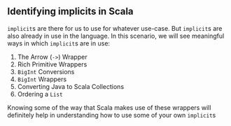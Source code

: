 ## Identifying implicits in Scala

`implicit`s are there for us to use for whatever use-case.  But `implicit`s are also already in use in the language.  In this scenario, we will see meaningful ways in which `implicit`s are in use:

1. The Arrow (`->`) Wrapper
2. Rich Primitive Wrappers
3. `BigInt` Conversions
4. `BigInt` Wrappers
5. Converting Java to Scala Collections
6. Ordering a `List`

Knowing some of the way that Scala makes use of these wrappers will definitely help in understanding how to use some of your own `implicit`s
